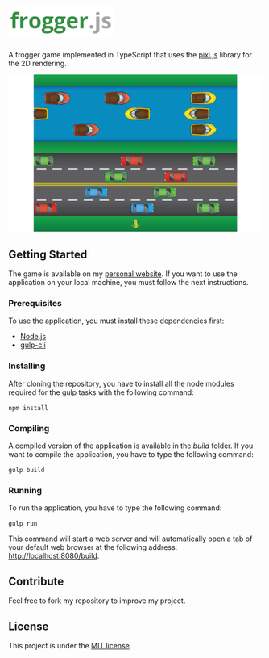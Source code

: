 # <img atl="frogger.js" src="https://raw.githubusercontent.com/antoinebeland/frogger.js/master/build/assets/logo.png" height="60">
A frogger game implemented in TypeScript that uses the [pixi.js](https://github.com/pixijs/pixi.js) library for the 2D rendering.

![Screenshot](https://raw.githubusercontent.com/antoinebeland/frogger.js/master/build/assets/screenshot.png)

## Getting Started
The game is available on my [personal website](http://www.antoinebeland.com/frogger.js).
If you want to use the application on your local machine, you must follow the next instructions.

### Prerequisites
To use the application, you must install these dependencies first:
- [Node.js](https://nodejs.org/en/)
- [gulp-cli](https://github.com/gulpjs/gulp-cli)

### Installing
After cloning the repository, you have to install all the node modules required for the gulp tasks
with the following command:
```
npm install
```

### Compiling
A compiled version of the application is available in the *build* folder.
If you want to compile the application, you have to type the following command:
```
gulp build
```

### Running
To run the application, you have to type the following command:
```
gulp run
```
This command will start a web server and will automatically open a tab of your default web browser at
the following address: [http://localhost:8080/build](http://localhost:8080/build).

## Contribute
Feel free to fork my repository to improve my project.

## License
This project is under the [MIT license](https://raw.githubusercontent.com/antoinebeland/frogger.js/master/LICENSE).